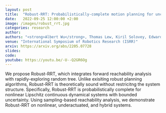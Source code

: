 ```yaml
---
layout: post
title:  "Robust-RRT: Probabilistically-complete motion planning for uncertain nonlinear systems"
date:   2022-09-25 12:00:00 +2:00
image: /images/robust_rrt.jpg
categories: research
author:
authors: "<strong>Albert Wu</strong>, Thomas Lew, Kiril Solovey, Edward Schmerling, Marco Pavone"
venue: "International Symposium of Robotics Research (ISRR)"
arxiv: https://arxiv.org/abs/2205.07728
slides:
code: 
youtube: https://youtu.be/-U--Q2GR6Og
---
```

We propose Robust-RRT, which integrates forward reachability analysis with rapidly-exploring random tree. Unlike exisiting robust planning algorithms, Robust-RRT is theoretically sound without restricitng the system structure. Specifically, Robust-RRT is probabilistically complete for nonlinear Lipschitz continuous dynamical systems with bounded uncertainty. Using sampling-based reachability analysis, we demonstrate Robust-RRT on nonlinear, underactuated, and hybrid systems.